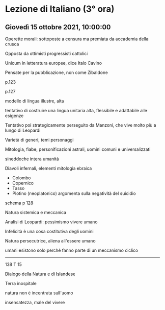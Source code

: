 # Lezione di Italiano (3° ora) 
## Giovedì 15 ottobre 2021, 10:00:00

Operette morali: sottoposte a censura ma premiata da accademia della crusca

Opposta da ottimisti progressisti cattolici

Unicum in letteratura europee, dice Italo Cavino

Pensate per la pubblicazione, non come Zibaldone


p.123


p.127

modello di lingua illustre, alta

tentativo di costruire una lingua unitaria alta, flessibile e adattabile alle esigenze


Tentativo poi strategicamente perseguito da Manzoni, che vive molto più a lungo di Leopardi

Varietà di generi, temi personaggi

Mitologia, fiabe, personificazioni astrali, uomini comuni e universalizzati

sineddoche intera umanità

Diavoli infernali, elementi mitologia ebraica

* Colombo
* Copernico
* Tasso
* Plotino (neoplatonico)
 argomenta sulla negatività del suicidio

schema p 128


Natura sistemica e meccanica


Analisi di Leopardi:
pessimismo vivere umano

Infelicità è una cosa costitutiva degli uomini

Natura persecutrice, aliena all'essere umano

umani esistono solo perchè fanno parte di un meccanismo ciclico 

---
138
T 15

Dialogo della Natura e di Islandese


Terra inospitale

natura non è incentrata sull'uomo


insensatezza, male del vivere
<!--stackedit_data:
eyJoaXN0b3J5IjpbLTE4Nzk0OTM4NzEsMTQ1MDE2Njc1OV19
-->